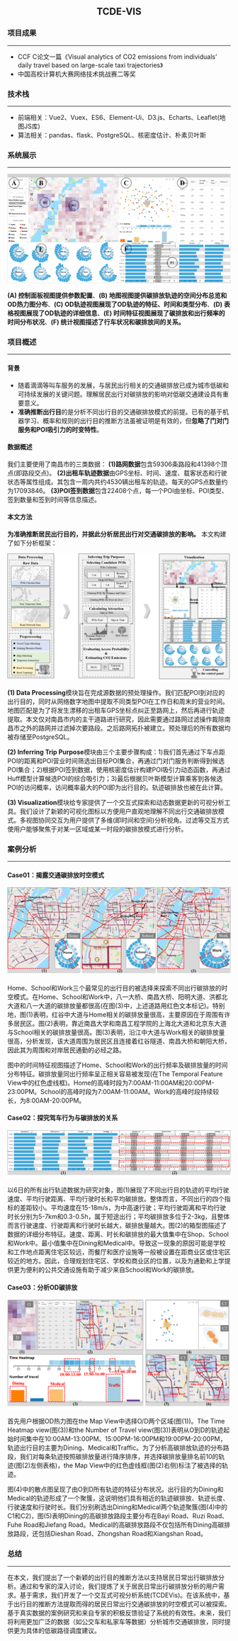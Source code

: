 <h2 align="center">TCDE-VIS</h2>

### 项目成果
***
- CCF C论文一篇《Visual analytics of CO2 emissions from individuals’ daily travel based on large-scale taxi trajectories》
- 中国高校计算机大赛网络技术挑战赛二等奖

### 技术栈
***
- 前端相关：Vue2、Vuex、ES6、Element-Ui、D3.js、Echarts、Leaflet(地图JS库)
- 算法相关：pandas、flask、PostgreSQL、核密度估计、朴素贝叶斯

### 系统展示
***

<img src="https://raw.githubusercontent.com/xianghui-ma/staticImage/master/interface.png"/>

**(A) 控制面板视图提供参数配置**、**(B) 地图视图提供碳排放轨迹的空间分布总览和OD热力图分布**、**(C) OD轨迹视图展现了OD轨迹的特征、时间和类型分布**、**(D) 表格视图展现了OD轨迹的详细信息**、**(E) 时间特征视图展现了碳排放和出行频率的时间分布状况**、**(F) 统计视图描述了行车状况和碳排放间的关系。**

### 项目概述
***

#### 背景
- 随着滴滴等叫车服务的发展，与居民出行相关的交通碳排放已成为城市低碳和可持续发展的关键问题。理解居民出行对碳排放的影响对低碳交通建设具有重要意义。
- **准确推断出行目**的是分析不同出行目的交通碳排放模式的前提。已有的基于机器学习、概率和规则的出行目的推断方法虽被证明是有效的，但**忽略了门对门服务和POI吸引力的时变特性**。

#### 数据概述
我们主要使用了南昌市的三类数据：
**(1)路网数据**包含59306条路段和41398个顶点(即路段交点)。
**(2)出租车轨迹数据**由GPS坐标、时间、速度、载客状态和行驶状态等属性组成。其包含一周内共约4530辆出租车的轨迹。每天的GPS点数量约为17093846。
**(3)POI签到数据**包含22408个点，每一个POI由坐标、POI类型、签到数量和签到时间等信息描述。

#### 本文方法

**为准确推断居民出行目的，并据此分析居民出行对交通碳排放的影响。** 本文构建了如下分析框架：

<img src="https://raw.githubusercontent.com/xianghui-ma/staticImage/master/pipeline.png"/>

**(1) Data Processing**模块旨在完成源数据的预处理操作。我们匹配POI到对应的出行目的，同时从网络数字地图中提取不同类型POI在工作日和周末的营业时间。地图匹配是为了将发生漂移的出租车GPS坐标点纠正至路网上，然后再进行轨迹提取。本文仅对南昌市内的主干道路进行研究，因此需要通过路网过滤操作裁除南昌市之外的路网并过滤掉次要路段。之后路网拓扑被建立。预处理后的所有数据均被存储至PostgreSQL。

**(2) Inferring Trip Purpose**模块由三个主要步骤构成：1)我们首先通过下车点距POI的距离和POI营业时间筛选出目标POI集合，再通过门对门服务判断得到候选POI集合；2)根据POI签到数据，使用核密度估计构建POI吸引力动态函数，再通过Huff模型计算候选POI的综合吸引力；3)最后根据贝叶斯模型计算乘客到各候选POI的访问概率，访问概率最大的POI即为出行目的。轨迹碳排放也被在此计算。

**(3) Visualization**模块给专家提供了一个交互式探索和动态数据更新的可视分析工具。我们设计了新颖的可视化图标以方便用户直观地理解不同出行交通碳排放模式。多视图协同交互为用户提供了多维(即时间和空间)分析视角。过滤等交互方式使用户能够聚焦于对某一区域或某一时段的碳排放模式进行分析。

### 案例分析
***

#### Case01：揭露交通碳排放时空模式

<img src="https://raw.githubusercontent.com/xianghui-ma/staticImage/master/case01.png"/>

Home、School和Work三个最常见的出行目的被选择来探索不同出行碳排放的时空模式。在Home、School和Work中，八一大桥、南昌大桥、阳明大道、洪都北大道和八一大道的碳排放量都很高(在图(3)中，上述道路用红色文本标记)。特别地，图(1)表明，红谷中大道与Home相关的碳排放量很高，主要原因在于周围有许多居民区。图(2)表明，靠近南昌大学和南昌工程学院的上海北大道和北京东大道与School相关的碳排放量很高。图(3)表明，沿江中大道与Work相关的碳排放量很高，分析发现，该大道周围为居民区且连接着红谷隧道、南昌大桥和朝阳大桥，因此其为周围和对岸居民通勤的必经之路。

图中的时间特征视图描述了Home、School和Work的出行频率及碳排放量的时间分布特征。碳排放量同出行频率呈正相关容易被发现(在The Temporal Feature View中的红色虚线框)。Home的高峰时段为7:00AM-11:00AM和20:00PM-23:00PM。School的高峰时段为7:00AM-11:00AM。Work的高峰时段持续较长，为8:00AM-20:00PM。


#### Case02：探究驾车行为与碳排放的关系

<img src="https://raw.githubusercontent.com/xianghui-ma/staticImage/master/case02.png"/>

以6日的所有出行轨迹数据为研究对象，图(1)展现了不同出行目的轨迹的平均行驶速度、平均行驶距离、平均行驶时长和平均碳排放。整体而言，不同出行的四个指标的差距较小。平均速度在15-18m/s，为中高速行驶；平均行驶距离和平均行驶时长分别为5-7km和0.3-0.5h，属于短途出行；平均碳排放多位于2-3kg，且整体而言行驶速度、行驶距离和行驶时长越大，碳排放量越大。图(2)的箱型图描述了数据的详细分布特征。速度、距离、时长和碳排放的最大值集中在Shop、School和Work中。最小值集中在Dining和Medical中。导致这一现象的原因可能是学校和工作地点距离住宅区较远，而餐厅和医疗设施等一般被设置在距商业区或住宅区较近的地方。因此，合理规划住宅区、学校和商业区的位置，以及为通勤和上学提供更为便利的公共交通设施有助于减少来自School和Work的碳排放。

#### Case03：分析OD碳排放

<img src="https://raw.githubusercontent.com/xianghui-ma/staticImage/master/case03.png"/>

首先用户根据OD热力图在the Map View中选择O/D两个区域(图(1))。The Time Heatmap view(图(3))和the Number of Travel view(图(3))表明从O到D的轨迹起始时间集中在10:00AM-13:00PM、15:00PM-16:00PM和19:00PM-20:00PM，轨迹出行目的主要为Dining、Medical和Traffic。为了分析高碳排放轨迹的分布路段，我们对每条轨迹按照碳排放量进行降序排序，并选择碳排放量排名前10的轨迹(图(2)左侧表格)，the Map View中的红色虚线框(图(2)右侧)标注了被选择的轨迹。

图(4)中的散点图呈现了由O到D所有轨迹的特征分布状况。出行目的为Dining和Medical的轨迹形成了一个聚簇，这说明他们具有相近的轨迹碳排放、轨迹长度、行驶速度和行驶时长。我们分别刷选出Dining和Medical两个轨迹聚簇(图(4)中的C1和C2)，图(5)表明Dining的高碳排放路段主要分布在Bayi Road、Ruzi Road、Fuhe Road和Jiefang Road。Medical的高碳排放路段不仅包括所有Dining高碳排放路段，还包括Dieshan Road、Zhongshan Road和Xiangshan Road。

### 总结
***
在本文，我们提出了一个新颖的出行目的推断方法以支持居民日常出行碳排放分析。通过和专家的深入讨论，我们提炼了关于居民日常出行碳排放分析的用户需求。基于需求，我们开发了一个交互式可视分析系统(TCDEVis)。在该系统中，基于出行目的推断方法提取而得的居民日常出行交通碳排放的时空模式可以被探索。基于真实数据的案例研究和来自专家的积极反馈验证了系统的有效性。未来，我们将利用更加广泛的数据（如公交车和私家车等数据）分析城市交通碳排放，同时提供更为具体的低碳路径调度建议。